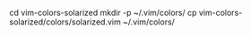 cd  vim-colors-solarized
mkdir -p ~/.vim/colors/
cp vim-colors-solarized/colors/solarized.vim ~/.vim/colors/
